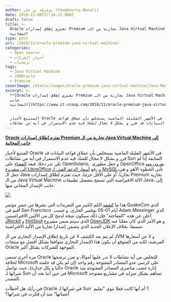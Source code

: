 ```yaml
---
author: يوغرطة بن علي (Youghourta Benali)
date: 2010-11-08T17:24:17.000Z
draft: false
title: >-
  Oracle تعتزم إطلاق إصدارات Premium تجارية من الـ Java Virtual Machine إلى جانب
  المجانية 
type: post
url: /2010/11/oracle-premium-java-virtual-machine/
categories:
  - Open source
  - أخبار الشركات
  - برمجيات
tags:
  - Java Virtual Machine
  - JVMOracle
  - Premium
coverImage: /static/images/oracle-premium-java-virtual-machine/Java-Money-225x300.png
excerpt: >-
  **[Oracle تعتزم إطلاق إصدارات Premium تجارية من الـ Java Virtual Machine إلى
  جانب
  المجانية](https://www.it-scoop.com/2010/11/oracle-premium-java-virtual-machine)**


  المتتبع لأخبار Oracle في الأشهر القليلة الماضية يستخلص بأن عملاق قواعد
  البيانات قد قرر و بشكل لا مجال للشك فيه عدم الاستمرار في أية من نشاطات Sun
---
```

**[Oracle تعتزم إطلاق إصدارات Premium تجارية من الـ Java Virtual Machine إلى جانب المجانية](https://www.it-scoop.com/2010/11/oracle-premium-java-virtual-machine)**

المتتبع لأخبار Oracle في الأشهر القليلة الماضية يستخلص بأن عملاق قواعد البيانات قد قرر و بشكل لا مجال للشك فيه عدم الاستمرار في أية من نشاطات Sun السابقة إذا لم تكن تدر دخلا، فبعد [القضاء](https://www.it-scoop.com/2010/08/open-solaris-board-resigns/) على OpenSolaris،  و جعل مطوري OpenOffice [يفرون منه إلى مشروع LibreOffice](https://www.it-scoop.com/2010/09/the-document-foundation-libreoffice/) و رفع [أسعار الدعم الفني لـ MySQL](https://www.it-scoop.com/2010/11/oracle-mysql-price/)،تأتي الخطوة الأهم و هي جعل الـ Java تجاريا، أو على الأقل جزئيا، حيث تعتزم إطلاق إصدارات Premium تجارية من الـ Java Virtual Machine الآلة الافتراضية التي تسمح بتشغيل تطبيقات Java، إلى جانب الإصدار المجاني منها.

![](/static/images/oracle-premium-java-virtual-machine/Java-Money-225x300.png)

هذا ما [كشفه](http://www.jroller.com/scolebourne/entry/premium_jvm_open_jvm_proposal) الكم الكبير من التغريدات التي نشرها من حضر مؤتمر QuakeCon الذي أقيم في San Francisco  أيام 01-05 نوفمبر الجاري، و حسب Adam Messinger الذي أعلن عن هذه "المفاجئة" فإن ذلك سيكون نتيجة لدمج كل من الآلتين الافتراضيتين [JRockit](http://en.wikipedia.org/wiki/JRockit) و [HotSpot](http://en.wikipedia.org/wiki/HotSpot) الذي سيتم ضمن مشروع [OpenJDK](http://en.wikipedia.org/wiki/OpenJDK) و هو الأمر الذي كان معلنا عنه مسبقا، بخلاف الإعلان الجديد الذي يتضمن إصدارا تجاريا من الآلية الافتراضية.

لم يتم بعد الكشف لا عن تاريخ إطلاق الإصدار التجاري من الـ JVM و لا عن أسعارها المرتقبة، لكنه من المتوقع أن يكون هذا الإصدار التجاري متوافقا بشكل أفضل مع منتجات Oracle الموجهة للشركات بشكل أكبر.

مرة أخرى تسعى Oracle للتخلص من أية نشاطات لا تدر عليها أموالا، و تعزز ترشحها لخلافة Microsoft على كرسي عدو المصادر المفتوحة رقم واحد (إن لم يكن قد خلفته حاليا و بكل جدارة)، حيث تواصل Oracle إثارة غضب مناصري المصادر المفتوحة منذ شرائها لـ Sun في حين أننا نجد أن Microsoft تساهم بشكل متزايد في مشاريع مفتوحة المصدر.

في رأيك هل أخطأت Oracle في شرائها لـ Sun  ؟ أم أنها كانت فعلا تنوي "تقليم أغصانها" منذ أن فكرت في شرائها؟
